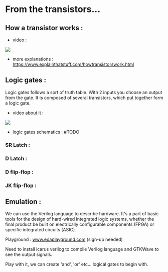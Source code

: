 # From the transistors...

## How a transistor works :

* video :

[![](http://img.youtube.com/vi/DXvAlwMAxiA/0.jpg)](http://www.youtube.com/watch?v=DXvAlwMAxiA "")

* more explanations : https://www.explainthatstuff.com/howtransistorswork.html

## Logic gates :

Logic gates follows a sort of truth table. With 2 inputs you choose an output from the gate. It is composed of several transistors, which put together form a logic gate.

* video about it :

[![](http://img.youtube.com/vi/sTu3LwpF6XI/0.jpg)](https://www.youtube.com/watch?v=sTu3LwpF6XI"")

* logic gates schematics : #TODO

### SR Latch :

### D Latch :

### D flip-flop :

### JK flip-flop :

## Emulation :

We can use the Verilog language to describe hardware.  It's a part of basic tools for the design of hard-wired integrated logic systems, whether the final product be built on electrically configurable components (FPGA) or specific integrated circuits (ASIC).

Playground : www.edaplayground.com (sign-up needed)

Need to install icarus verilog to compile Verilog language and GTKWave to see the output signals.

Play with it, we can create 'and', 'or' etc... logical gates to begin with.